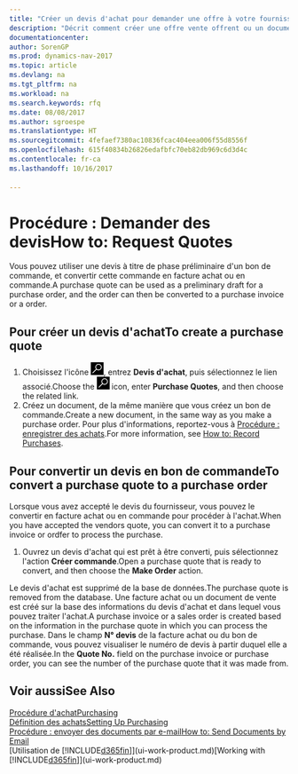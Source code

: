 ```yaml
---
title: "Créer un devis d'achat pour demander une offre à votre fournisseur"
description: "Décrit comment créer une offre vente offrent ou un document de demande de proposition pour enregistrer votre offre à un client pour vendre des produits dans certaines conditions."
documentationcenter: 
author: SorenGP
ms.prod: dynamics-nav-2017
ms.topic: article
ms.devlang: na
ms.tgt_pltfrm: na
ms.workload: na
ms.search.keywords: rfq
ms.date: 08/08/2017
ms.author: sgroespe
ms.translationtype: HT
ms.sourcegitcommit: 4fefaef7380ac10836fcac404eea006f55d8556f
ms.openlocfilehash: 615f40834b26826edafbfc70eb82db969c6d3d4c
ms.contentlocale: fr-ca
ms.lasthandoff: 10/16/2017

---
```

# <a name="how-to-request-quotes"></a><span data-ttu-id="8dca5-103">Procédure : Demander des devis</span><span class="sxs-lookup"><span data-stu-id="8dca5-103">How to: Request Quotes</span></span>
<span data-ttu-id="8dca5-104">Vous pouvez utiliser une devis à titre de phase préliminaire d'un bon de commande, et convertir cette commande en facture achat ou en commande.</span><span class="sxs-lookup"><span data-stu-id="8dca5-104">A purchase quote can be used as a preliminary draft for a purchase order, and the order can then be converted to a purchase invoice or a order.</span></span>


## <a name="to-create-a-purchase-quote"></a><span data-ttu-id="8dca5-105">Pour créer un devis d'achat</span><span class="sxs-lookup"><span data-stu-id="8dca5-105">To create a purchase quote</span></span>
1. <span data-ttu-id="8dca5-106">Choisissez l'icône ![Page ou rapport pour la recherche](media/ui-search/search_small.png "icône Page ou rapport pour la recherche"), entrez **Devis d'achat**, puis sélectionnez le lien associé.</span><span class="sxs-lookup"><span data-stu-id="8dca5-106">Choose the ![Search for Page or Report](media/ui-search/search_small.png "Search for Page or Report icon") icon, enter **Purchase Quotes**, and then choose the related link.</span></span>
2. <span data-ttu-id="8dca5-107">Créez un document, de la même manière que vous créez un bon de commande.</span><span class="sxs-lookup"><span data-stu-id="8dca5-107">Create a new document, in the same way as you make a purchase order.</span></span> <span data-ttu-id="8dca5-108">Pour plus d'informations, reportez-vous à [Procédure : enregistrer des achats](purchasing-how-record-purchases.md).</span><span class="sxs-lookup"><span data-stu-id="8dca5-108">For more information, see [How to: Record Purchases](purchasing-how-record-purchases.md).</span></span>

## <a name="to-convert-a-purchase-quote-to-a-purchase-order"></a><span data-ttu-id="8dca5-109">Pour convertir un devis en bon de commande</span><span class="sxs-lookup"><span data-stu-id="8dca5-109">To convert a purchase quote to a purchase order</span></span>
<span data-ttu-id="8dca5-110">Lorsque vous avez accepté le devis du fournisseur, vous pouvez le convertir en facture achat ou en commande pour procéder à l'achat.</span><span class="sxs-lookup"><span data-stu-id="8dca5-110">When you have accepted the vendors quote, you can convert it to a purchase invoice or ordfer to process the purchase.</span></span>

1. <span data-ttu-id="8dca5-111">Ouvrez un devis d'achat qui est prêt à être converti, puis sélectionnez l'action **Créer commande**.</span><span class="sxs-lookup"><span data-stu-id="8dca5-111">Open a purchase quote that is ready to convert, and then choose the **Make Order** action.</span></span>

<span data-ttu-id="8dca5-112">Le devis d'achat est supprimé de la base de données.</span><span class="sxs-lookup"><span data-stu-id="8dca5-112">The purchase quote is removed from the database.</span></span> <span data-ttu-id="8dca5-113">Une facture achat ou un document de vente est créé sur la base des informations du devis d'achat et dans lequel vous pouvez traiter l'achat.</span><span class="sxs-lookup"><span data-stu-id="8dca5-113">A purchase invoice or a sales order is created based on the information in the purchase quote in which you can process the purchase.</span></span> <span data-ttu-id="8dca5-114">Dans le champ **N° devis** de la facture achat ou du bon de commande, vous pouvez visualiser le numéro de devis à partir duquel elle a été réalisée.</span><span class="sxs-lookup"><span data-stu-id="8dca5-114">In the **Quote No.** field on the purchase invoice or purchase order, you can see the number of the purchase quote that it was made from.</span></span>

## <a name="see-also"></a><span data-ttu-id="8dca5-115">Voir aussi</span><span class="sxs-lookup"><span data-stu-id="8dca5-115">See Also</span></span>
[<span data-ttu-id="8dca5-116">Procédure d'achat</span><span class="sxs-lookup"><span data-stu-id="8dca5-116">Purchasing</span></span>](purchasing-manage-purchasing.md)  
[<span data-ttu-id="8dca5-117">Définition des achats</span><span class="sxs-lookup"><span data-stu-id="8dca5-117">Setting Up Purchasing</span></span>](purchasing-setup-purchasing.md)  
[<span data-ttu-id="8dca5-118">Procédure : envoyer des documents par e-mail</span><span class="sxs-lookup"><span data-stu-id="8dca5-118">How to: Send Documents by Email</span></span>](ui-how-send-documents-email.md)  
<span data-ttu-id="8dca5-119">[Utilisation de [!INCLUDE[d365fin](includes/d365fin_md.md)]](ui-work-product.md)</span><span class="sxs-lookup"><span data-stu-id="8dca5-119">[Working with [!INCLUDE[d365fin](includes/d365fin_md.md)]](ui-work-product.md)</span></span>

